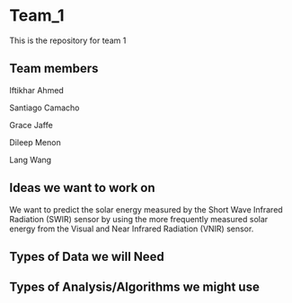 # Team_1
This is the repository for team 1

## Team members
Iftikhar Ahmed

Santiago Camacho

Grace Jaffe

Dileep Menon

Lang Wang

## Ideas we want to work on
We want to predict the solar energy measured by the Short Wave Infrared Radiation (SWIR) sensor by using the more frequently measured solar energy from the Visual and Near Infrared Radiation (VNIR) sensor.
## Types of Data we will Need

## Types of Analysis/Algorithms we might use
